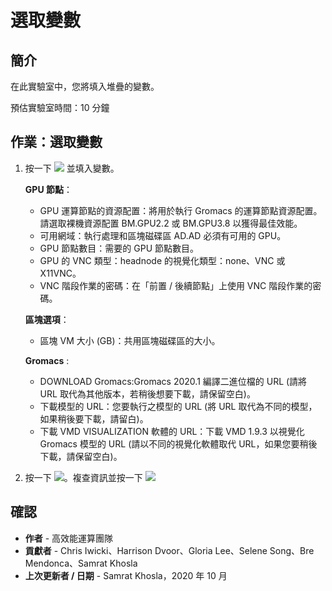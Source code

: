 # 選取變數

## 簡介

在此實驗室中，您將填入堆疊的變數。

預估實驗室時間：10 分鐘

## 作業：選取變數

1.  按一下 ![](./images/next.png) 並填入變數。
    
    **GPU 節點**：
    
    *   GPU 運算節點的資源配置：將用於執行 Gromacs 的運算節點資源配置。請選取裸機資源配置 BM.GPU2.2 或 BM.GPU3.8 以獲得最佳效能。
    *   可用網域：執行處理和區塊磁碟區 AD.AD 必須有可用的 GPU。
    *   GPU 節點數目：需要的 GPU 節點數目。
    *   GPU 的 VNC 類型：headnode 的視覺化類型：none、VNC 或 X11VNC。
    *   VNC 階段作業的密碼：在「前置 / 後續節點」上使用 VNC 階段作業的密碼。
    
    **區塊選項**：
    
    *   區塊 VM 大小 (GB)：共用區塊磁碟區的大小。
    
    **Gromacs** :
    
    *   DOWNLOAD Gromacs:Gromacs 2020.1 編譯二進位檔的 URL (請將 URL 取代為其他版本，若稍後想要下載，請保留空白)。
    *   下載模型的 URL：您要執行之模型的 URL (將 URL 取代為不同的模型，如果稍後要下載，請留白)。
    *   下載 VMD VISUALIZATION 軟體的 URL：下載 VMD 1.9.3 以視覺化 Gromacs 模型的 URL (請以不同的視覺化軟體取代 URL，如果您要稍後下載，請保留空白)。
2.  按一下 ![](./images/next.png)。複查資訊並按一下 ![](./images/create.png)
    

## 確認

*   **作者** - 高效能運算團隊
*   **貢獻者** - Chris Iwicki、Harrison Dvoor、Gloria Lee、Selene Song、Bre Mendonca、Samrat Khosla
*   **上次更新者 / 日期** - Samrat Khosla，2020 年 10 月